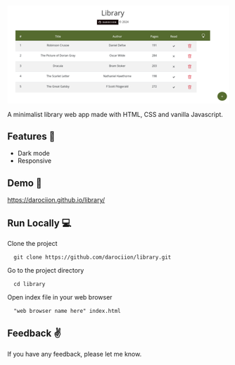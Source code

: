 
<img src="https://github.com/darociion/library/blob/main/library-logo.png">


A minimalist library web app made with HTML, CSS and vanilla Javascript.


## Features :wrench:

- Dark mode
- Responsive


## Demo :rocket:

https://darociion.github.io/library/


## Run Locally :computer:

Clone the project 

```code
  git clone https://github.com/darociion/library.git
```

Go to the project directory 
```code
  cd library
  ```

Open index file in your web browser
```code
  "web browser name here" index.html
  ```


## Feedback :v:

If you have any feedback, please let me know.

